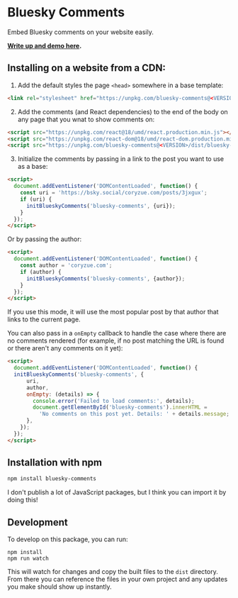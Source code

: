 # Bluesky Comments

Embed Bluesky comments on your website easily.

**[Write up and demo here](https://coryzue.com/writing/bluesky-comments).**


## Installing on a website from a CDN:

1. Add the default styles the page `<head>` somewhere in a base template:

```html
<link rel="stylesheet" href="https://unpkg.com/bluesky-comments@<VERSION>/dist/bluesky-comments.css">
```

2. Add the comments (and React dependencies) to the end of the body on any page that you wnat to show comments on:


```html
<script src="https://unpkg.com/react@18/umd/react.production.min.js"></script>
<script src="https://unpkg.com/react-dom@18/umd/react-dom.production.min.js"></script>
<script src="https://unpkg.com/bluesky-comments@<VERSION>/dist/bluesky-comments.umd.js"></script>
```

3. Initialize the comments by passing in a link to the post you want to use as a base:

```html
<script>
  document.addEventListener('DOMContentLoaded', function() {
    const uri = 'https://bsky.social/coryzue.com/posts/3jxgux';
    if (uri) {
      initBlueskyComments('bluesky-comments', {uri});
    }
  });
</script>
```

Or by passing the author:

```html
<script>
  document.addEventListener('DOMContentLoaded', function() {
    const author = 'coryzue.com';
    if (author) {
      initBlueskyComments('bluesky-comments', {author});
    }
  });
</script>
```

If you use this mode, it will use the most popular post by that author that links
to the current page.


You can also pass in a `onEmpty` callback to handle the case where there are no comments rendered
(for example, if no post matching the URL is found or there aren't any comments on it yet):

```html
<script>
  document.addEventListener('DOMContentLoaded', function() {
  initBlueskyComments('bluesky-comments', {
      uri,
      author,
      onEmpty: (details) => {
        console.error('Failed to load comments:', details);
        document.getElementById('bluesky-comments').innerHTML =
          'No comments on this post yet. Details: ' + details.message;
      },
    });
  });
</script>
```


## Installation with npm

```bash
npm install bluesky-comments
```

I don't publish a lot of JavaScript packages, but I think you can import it by doing this!


## Development

To develop on this package, you can run:

```
npm install
npm run watch
```

This will watch for changes and copy the built files to the `dist` directory.
From there you can reference the files in your own project and any updates you make
should show up instantly.
